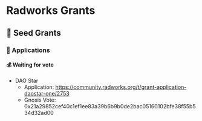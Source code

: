 # Radworks Grants

## 🌱 Seed Grants 

### 📝 Applications

#### 💰 Waiting for vote

* DAO Star 
  * Application: https://community.radworks.org/t/grant-application-daostar-one/2753
  * Gnosis Vote: 0x21a29852cef40c1ef1ee83a39b6b9b0de2bac05160102bfe38f55b534d32ad00
